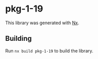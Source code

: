 # pkg-1-19

This library was generated with [Nx](https://nx.dev).

## Building

Run `nx build pkg-1-19` to build the library.
